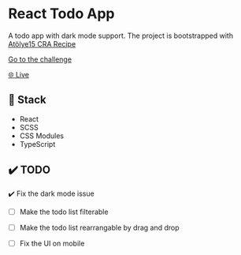 # React Todo App

A todo app with dark mode support. The project is bootstrapped with [Atölye15 CRA Recipe](https://github.com/atolye15/cra-recipe)

[Go to the challenge](https://www.frontendmentor.io/challenges/todo-app-Su1_KokOW)

[🌐 Live](https://react-todo-app-ashy.vercel.app/)

## 🧰 Stack

- React
- SCSS
- CSS Modules
- TypeScript

## ✔️ TODO
 ✔️ Fix the dark mode issue
- [ ] Make the todo list filterable
- [ ] Make the todo list rearrangable by drag and drop
- [ ] Fix the UI on mobile

